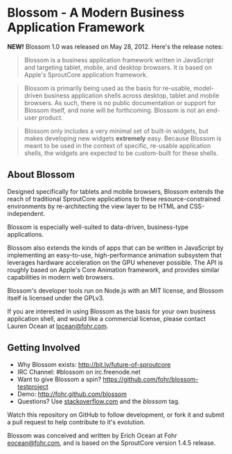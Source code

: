 Blossom - A Modern Business Application Framework
=================================================

**NEW!** Blossom 1.0 was released on May 28, 2012.  Here's the release notes:

> Blossom is a business application framework written in JavaScript and 
targeting tablet, mobile, and desktop browsers. It is based on Apple's 
SproutCore application framework. 

> Blossom is primarily being used as the basis for re-usable, model-driven 
business application shells across desktop, tablet and mobile browsers.  As 
such, there is no public documentation or support for Blossom itself, and 
none will be forthcoming.  Blossom is not an end-user product.

> Blossom only includes a very minimal set of built-in widgets, but makes 
developing new widgets **extremely** easy. Because Blossom is meant to be used 
in the context of specific, re-usable application shells, the widgets are 
expected to be custom-built for these shells.

About Blossom
-------------

Designed specifically for tablets and mobile browsers, Blossom extends the 
reach of traditional SproutCore applications to these resource-constrained
environments by re-architecting the view layer to be HTML and CSS-independent.

Blossom is especially well-suited to data-driven, business-type applications.

Blossom also extends the kinds of apps that can be written in JavaScript by 
implementing an easy-to-use, high-performance animation subsystem that 
leverages hardware acceleration on the GPU whenever possible. The API is 
roughly based on Apple's Core Animation framework, and provides similar 
capabilities in modern web browsers.

Blossom's developer tools run on Node.js with an MIT license, and Blossom 
itself is licensed under the GPLv3.

If you are interested in using Blossom as the basis for your own business 
application shell, and would like a commercial license, please contact 
Lauren Ocean at locean@fohr.com.

Getting Involved
----------------

* Why Blossom exists: http://bit.ly/future-of-sproutcore
* IRC Channel: #blossom on irc.freenode.net
* Want to give Blossom a spin? https://github.com/fohr/blossom-testproject
* Demo: http://fohr.github.com/blossom
* Questions? Use [stackoverflow.com](http://stackoverflow.com/) and the *blossom* tag.

Watch this repository on GitHub to follow development, or fork it and submit 
a pull request to help contribute to it's evolution.

Blossom was conceived and written by Erich Ocean at Fohr <eocean@fohr.com>,
and is based on the SproutCore version 1.4.5 release.
